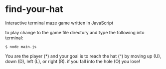 # find-your-hat
Interactive terminal maze game written in JavaScript

to play change to the game file directory and type the following into terminal:
```
$ node main.js
```

You are the player (*) and your goal is to reach the hat (^) by moving up (U), down (D), left (L), or right (R).
if you fall into the hole (O) you lose!
